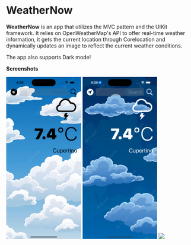 
# WeatherNow

**WeatherNow** is an app that utilizes the MVC pattern
and the UIKit framework. It relies on OpenWeatherMap's API to offer real-time weather information, it gets the current location through Corelocation and dynamically updates an image to reflect the current weather conditions.

The app also supports Dark mode!

**Screenshots**

<p float="left">
<img src="https://raw.githubusercontent.com/RazvanO2/weatherNow/main/readme/lightmode.png"  width="40%">
<img src="https://raw.githubusercontent.com/RazvanO2/weatherNow/main/readme/darkmode.png"  width="40%">
<img src="https://raw.githubusercontent.com/RazvanO2/weatherNow/main/readme/gif.gif"  width="40%">
</p>








